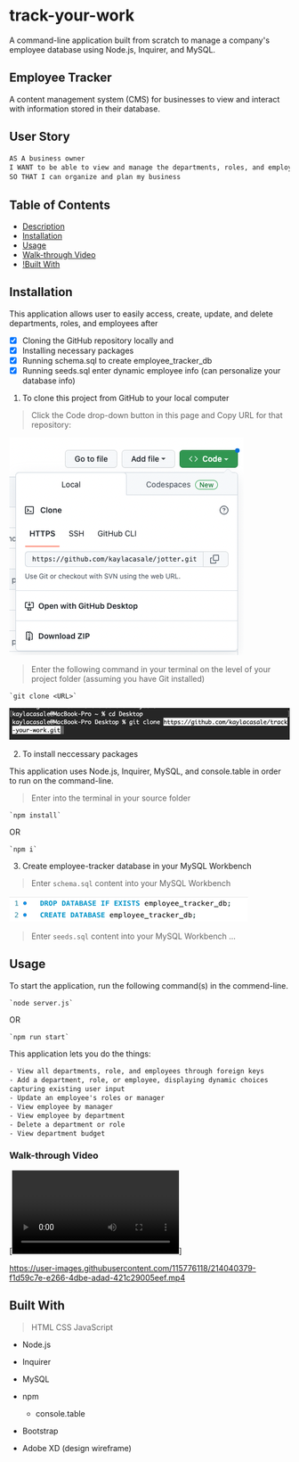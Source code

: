 # track-your-work
A command-line application built from scratch to manage a company's employee database using Node.js, Inquirer, and MySQL.

## Employee Tracker
A content management system (CMS) for businesses to view and interact with information stored in their database. 

## User Story
```md
AS A business owner
I WANT to be able to view and manage the departments, roles, and employees in my company
SO THAT I can organize and plan my business
```

## Table of Contents
* [Description](#description)
* [Installation](#installation)
* [Usage](#usage)
* [Walk-through Video](#walk-through-video)
* [!Built With](#built-with)


## Installation
This application allows user to easily access, create, update, and delete departments, roles, and employees after 
- [x] Cloning the GitHub repository locally and
- [x] Installing necessary packages
- [x] Running schema.sql to create employee_tracker_db 
- [x] Running seeds.sql enter dynamic employee info (can personalize your database info)

1. To clone this project from GitHub to your local computer


> Click the Code drop-down button in this page and Copy URL for that repository:

![Copy Code](assets/copy-code.png "Step 1")

> Enter the following command in your terminal on the level of your project folder (assuming you have Git installed)

    `git clone <URL>`

![Clone In Terminal](assets/clone-in-terminal.png "Step 2")


2. To install neccessary packages

This application uses Node.js, Inquirer, MySQL, and console.table in order to run on the command-line.

> Enter into the terminal in your source folder

    `npm install`

OR

    `npm i`


3. Create employee-tracker database in your MySQL Workbench

> Enter `schema.sql` content into your MySQL Workbench

![MySQL](assets/my-sql.png "Create Tables in MySQL Workbench")

> Enter `seeds.sql` content into your MySQL Workbench
...

## Usage

To start the application, run the following command(s) in the commend-line.

    `node server.js`

OR

    `npm run start`

This application lets you do the things:

    - View all departments, role, and employees through foreign keys
    - Add a department, role, or employee, displaying dynamic choices capturing existing user input
    - Update an employee's roles or manager
    - View employee by manager
    - View employee by department
    - Delete a department or role
    - View department budget

### Walk-through Video 
[![Employee Tracker Walkthrough](assets/Employee_Tracker_Walkthrough-Video.mp4)]



https://user-images.githubusercontent.com/115776118/214040379-f1d59c7e-e266-4dbe-adad-421c29005eef.mp4




## Built With

> HTML
> CSS
> JavaScript

* Node.js
* Inquirer
* MySQL
* npm
    * console.table

* Bootstrap
* Adobe XD (design wireframe)







